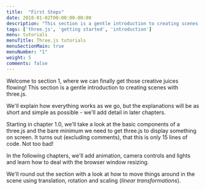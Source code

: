 ```yaml
---
title:  "First Steps"
date: 2018-01-02T00:00:00-00:00
description: "This section is a gentle introduction to creating scenes with three.js. Starting in chapter 1.0, we'll take a look at the basic components of a three.js and the bare minimum we need to get three.js to display something on screen and go from there"
tags: ['three.js', 'getting started', 'introduction']
menu: tutorials
menuTitle: Three.js tutorials
menuSectionMain: true
menuNumber: "1"
weight: 5
comments: false
---
```


Welcome to section 1, where we can finally get those creative juices flowing! This section is a gentle introduction to creating scenes with three.js.

We'll explain how everything works as we go, but the explanations will be as short and simple as possible - we'll add detail in later chapters.

Starting in chapter 1.0, we'll take a look at the basic components of a three.js and the bare minimum we need to get three.js to display something on screen. It turns out (excluding comments), that this is only 15 lines of code. Not too bad!

In the following chapters, we'll add animation, camera controls and lights and learn how to deal with the browser window resizing.

We'll round out the section with a look at how to move things around in the scene using translation, rotation and scaling (_linear transformations_).
